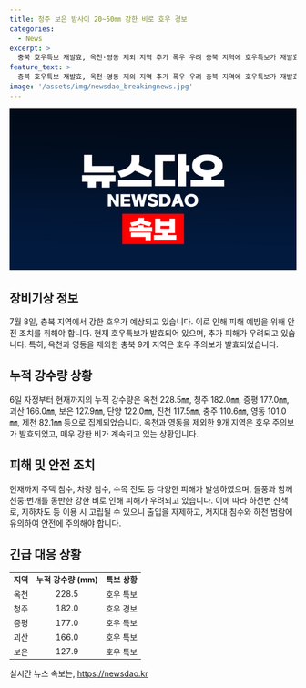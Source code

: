 ```yaml
---
title: 청주 보은 밤사이 20~50㎜ 강한 비로 호우 경보
categories:
  - News
excerpt: >
  충북 호우특보 재발효, 옥천·영동 제외 지역 추가 폭우 우려 충북 지역에 호우특보가 재발효되며 피해 우려가 높아지고 있다. 옥천을 제외한 9개 지역에 호우주의보가 내려졌으며, 강한 비로 인한 피해가 발생했다. 옥천군에서는 남성 매몰 사건이 발생하고, 여러 지역에서 주택과 차량 침수 등 100여 건의 피해가 보고됐다. 돌풍과 함께 호우가 지속되어 하천 변 및 산책로 등에 대한 특별주의가 필요하다는 당부가 나왔다. 현재까지는 인명 피해는 발생하지 않았으나 추가적인 안전 대책이 필수적으로 요구된다. (단어수: 86)
feature_text: >
  충북 호우특보 재발효, 옥천·영동 제외 지역 추가 폭우 우려 충북 지역에 호우특보가 재발효되며 피해 우려가 높아지고 있다. 옥천을 제외한 9개 지역에 호우주의보가 내려졌으며, 강한 비로 인한 피해가 발생했다. 옥천군에서는 남성 매몰 사건이 발생하고, 여러 지역에서 주택과 차량 침수 등 100여 건의 피해가 보고됐다. 돌풍과 함께 호우가 지속되어 하천 변 및 산책로 등에 대한 특별주의가 필요하다는 당부가 나왔다. 현재까지는 인명 피해는 발생하지 않았으나 추가적인 안전 대책이 필수적으로 요구된다. (단어수: 86)
image: '/assets/img/newsdao_breakingnews.jpg'
---
```


<p><img src="/assets/img/newsdao_breakingnews.jpg" alt="ranknews 속보" /></p>

<h2 data-ke-size="size26">장비기상 정보</h2>

<p data-ke-size="size16">7월 8일, 충북 지역에서 강한 호우가 예상되고 있습니다. 이로 인해 피해 예방을 위해 안전 조치를 취해야 합니다. 현재 호우특보가 발효되어 있으며, 추가 피해가 우려되고 있습니다. 특히, 옥천과 영동을 제외한 충북 9개 지역은 호우 주의보가 발효되었습니다.</p>

<h2 data-ke-size="size26">누적 강수량 상황</h2>

<p data-ke-size="size16">6일 자정부터 현재까지의 누적 강수량은 옥천 228.5㎜, 청주 182.0㎜, 증평 177.0㎜, 괴산 166.0㎜, 보은 127.9㎜, 단양 122.0㎜, 진천 117.5㎜, 충주 110.6㎜, 영동 101.0㎜, 제천 82.1㎜ 등으로 집계되었습니다. 옥천과 영동을 제외한 9개 지역은 호우 주의보가 발효되었고, 매우 강한 비가 계속되고 있는 상황입니다.</p>

<h2 data-ke-size="size26">피해 및 안전 조치</h2>

<p data-ke-size="size16">현재까지 주택 침수, 차량 침수, 수목 전도 등 다양한 피해가 발생하였으며, 돌풍과 함께 천둥·번개를 동반한 강한 비로 인해 피해가 우려되고 있습니다. 이에 따라 하천변 산책로, 지하차도 등 이용 시 고립될 수 있으니 출입을 자제하고, 저지대 침수와 하천 범람에 유의하여 안전에 주의해야 합니다.</p>

<h2 data-ke-size="size26">긴급 대응 상황</h2>

<table>
    <tr>
        <td style="text-align: center; height: 17px;"><b>지역</b></td>
        <td style="text-align: center; height: 17px;"><b>누적 강수량 (mm)</b></td>
        <td style="text-align: center; height: 17px;"><b>특보 상황</b></td>
    </tr>
    <tr>
        <td style="text-align: center; height: 17px;">옥천</td>
        <td style="text-align: center; height: 17px;">228.5</td>
        <td style="text-align: center; height: 17px;">호우 특보</td>
    </tr>
    <tr>
        <td style="text-align: center; height: 17px;">청주</td>
        <td style="text-align: center; height: 17px;">182.0</td>
        <td style="text-align: center; height: 17px;">호우 경보</td>
    </tr>
    <tr>
        <td style="text-align: center; height: 17px;">증평</td>
        <td style="text-align: center; height: 17px;">177.0</td>
        <td style="text-align: center; height: 17px;">호우 특보</td>
    </tr>
    <tr>
        <td style="text-align: center; height: 17px;">괴산</td>
        <td style="text-align: center; height: 17px;">166.0</td>
        <td style="text-align: center; height: 17px;">호우 특보</td>
    </tr>
    <tr>
        <td style="text-align: center; height: 17px;">보은</td>
        <td style="text-align: center; height: 17px;">127.9</td>
        <td style="text-align: center; height: 17px;">호우 특보</td>
    </tr>
</table>

<p data-ke-size="size16"></p>
실시간 뉴스 속보는, <a href="https://newsdao.kr" rel="dofollow">https://newsdao.kr</a>


